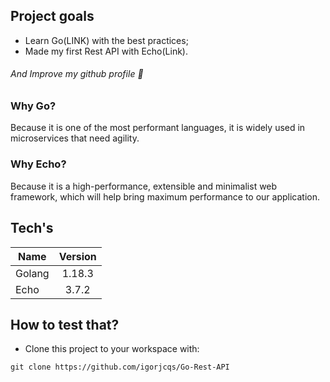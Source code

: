 ## Project goals
* Learn Go(LINK) with the best practices;
* Made my first Rest API with Echo(Link).

###### And Improve my github profile 💖

### Why Go?
Because it is one of the most performant languages, it is widely used in microservices that need agility.

### Why Echo?
Because it is a high-performance, extensible and minimalist web framework, which will help bring maximum performance to our application.

## Tech's

| Name  | Version |
| ------------- |:-------------:|
| Golang      | 1.18.3     |
| Echo      | 3.7.2     |

## How to test that?

- Clone this project to your workspace with:
```
git clone https://github.com/igorjcqs/Go-Rest-API
```
